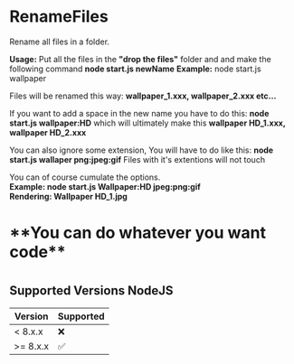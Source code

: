 # RenameFiles

Rename all files in a folder.

**Usage:** Put all the files in the **"drop the files"** folder and and make the following command **node start.js newName**
**Example:** node start.js wallpaper

Files will be renamed this way: **wallpaper_1.xxx, wallpaper_2.xxx etc...**

If you want to add a space in the new name you have to do this: **node start.js wallpaper:HD** which will ultimately make this 
**wallpaper HD_1.xxx, wallpaper HD_2.xxx**

You can also ignore some extension, You will have to do like this: **node start.js wallaper png:jpeg:gif** Files with it's extentions will not touch

You can of course cumulate the options.
<br>
**Example: node start.js Wallpaper:HD jpeg:png:gif**
<br>
**Rendering: Wallpaper HD_1.jpg**
<br>
<h1>**You can do whatever you want code**<h1>
  
## Supported Versions NodeJS

| Version | Supported          |
| ------- | ------------------ |
| < 8.x.x | :x:                |
| >= 8.x.x | :white_check_mark: |
